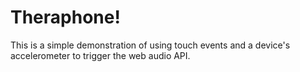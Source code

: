 Theraphone!
===========

This is a simple demonstration of using touch events and a device's accelerometer to trigger the web audio API.